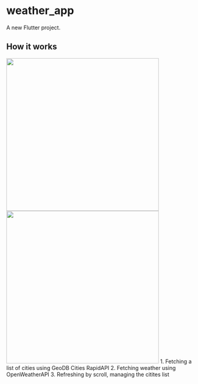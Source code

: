 # weather_app

A new Flutter project.

## How it works
<img src="https://github.com/diasmalibekov/weather_app/assets/67695163/1508b8ea-d055-4e47-be24-365e03595007" height="400" />
<img src="https://github.com/diasmalibekov/weather_app/assets/67695163/1508b8ea-d055-4e47-be24-365e03595007" height="400" />
1. Fetching a list of cities using GeoDB Cities RapidAPI
2. Fetching weather using OpenWeatherAPI
3. Refreshing by scroll, managing the citites list
